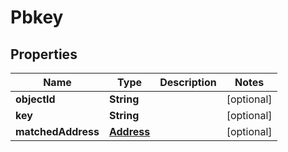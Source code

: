 
# Pbkey

## Properties
Name | Type | Description | Notes
------------ | ------------- | ------------- | -------------
**objectId** | **String** |  |  [optional]
**key** | **String** |  |  [optional]
**matchedAddress** | [**Address**](Address.md) |  |  [optional]



